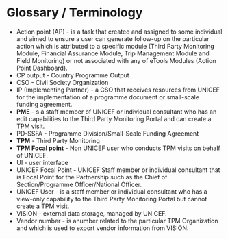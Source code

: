 # Glossary / Terminology

* Action point \(AP\) - is a task that created and assigned to some individual and aimed to ensure a user can generate follow-up on the particular action which is attributed to a specific module \(Third Party Monitoring Module, Financial Assurance Module, Trip Management Module and Field Monitoring\) or not associated with any of eTools Modules \(Action Point Dashboard\).
* CP output - Country Programme Output
* CSO - Civil Society Organization
* IP \(Implementing Partner\) - a CSO that receives resources from UNICEF for the implementation of a programme document or small-scale funding agreement.
* **PME** -  s a staff member of UNICEF or individual consultant who has an edit capabilities to the Third Party Monitoring Portal and can create a TPM visit.
* PD-SSFA -  Programme Division/Small-Scale Funding Agreement
* **TPM** - Third Party Monitoring
* **TPM Focal point** - Non UNICEF user who conducts TPM visits on behalf of UNICEF.
* UI - user interface
* UNICEF Focal Point - UNICEF Staff member or individual consultant that is Focal Point for the Partnership such as the Chief of Section/Programme Officer/National Officer.
* UNICEF User -  is a staff member or individual consultant who has a view-only capability to the Third Party Monitoring Portal but cannot create a TPM visit.
* VISION - external data storage, managed by UNICEF.
* Vendor number - is anumber related to the particular TPM Organization and which is used to export vendor information from VISION.

